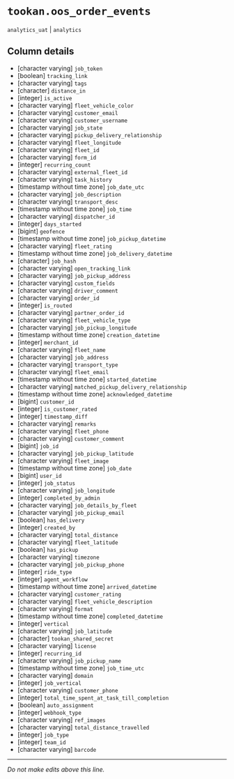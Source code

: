# `tookan.oos_order_events`
`analytics_uat` | `analytics`

## Column details
* [character varying] `job_token`
* [boolean]   `tracking_link`
* [character varying] `tags`
* [character] `distance_in`
* [integer]   `is_active`
* [character varying] `fleet_vehicle_color`
* [character varying] `customer_email`
* [character varying] `customer_username`
* [character varying] `job_state`
* [character varying] `pickup_delivery_relationship`
* [character varying] `fleet_longitude`
* [character varying] `fleet_id`
* [character varying] `form_id`
* [integer]   `recurring_count`
* [character varying] `external_fleet_id`
* [character varying] `task_history`
* [timestamp without time zone] `job_date_utc`
* [character varying] `job_description`
* [character varying] `transport_desc`
* [timestamp without time zone] `job_time`
* [character varying] `dispatcher_id`
* [integer]   `days_started`
* [bigint]    `geofence`
* [timestamp without time zone] `job_pickup_datetime`
* [character varying] `fleet_rating`
* [timestamp without time zone] `job_delivery_datetime`
* [character] `job_hash`
* [character varying] `open_tracking_link`
* [character varying] `job_pickup_address`
* [character varying] `custom_fields`
* [character varying] `driver_comment`
* [character varying] `order_id`
* [integer]   `is_routed`
* [character varying] `partner_order_id`
* [character varying] `fleet_vehicle_type`
* [character varying] `job_pickup_longitude`
* [timestamp without time zone] `creation_datetime`
* [integer]   `merchant_id`
* [character varying] `fleet_name`
* [character varying] `job_address`
* [character varying] `transport_type`
* [character varying] `fleet_email`
* [timestamp without time zone] `started_datetime`
* [character varying] `matched_pickup_delivery_relationship`
* [timestamp without time zone] `acknowledged_datetime`
* [bigint]    `customer_id`
* [integer]   `is_customer_rated`
* [integer]   `timestamp_diff`
* [character varying] `remarks`
* [character varying] `fleet_phone`
* [character varying] `customer_comment`
* [bigint]    `job_id`
* [character varying] `job_pickup_latitude`
* [character varying] `fleet_image`
* [timestamp without time zone] `job_date`
* [bigint]    `user_id`
* [integer]   `job_status`
* [character varying] `job_longitude`
* [integer]   `completed_by_admin`
* [character varying] `job_details_by_fleet`
* [character varying] `job_pickup_email`
* [boolean]   `has_delivery`
* [integer]   `created_by`
* [character varying] `total_distance`
* [character varying] `fleet_latitude`
* [boolean]   `has_pickup`
* [character varying] `timezone`
* [character varying] `job_pickup_phone`
* [integer]   `ride_type`
* [integer]   `agent_workflow`
* [timestamp without time zone] `arrived_datetime`
* [character varying] `customer_rating`
* [character varying] `fleet_vehicle_description`
* [character varying] `format`
* [timestamp without time zone] `completed_datetime`
* [integer]   `vertical`
* [character varying] `job_latitude`
* [character] `tookan_shared_secret`
* [character varying] `license`
* [integer]   `recurring_id`
* [character varying] `job_pickup_name`
* [timestamp without time zone] `job_time_utc`
* [character varying] `domain`
* [integer]   `job_vertical`
* [character varying] `customer_phone`
* [integer]   `total_time_spent_at_task_till_completion`
* [boolean]   `auto_assignment`
* [integer]   `webhook_type`
* [character varying] `ref_images`
* [character varying] `total_distance_travelled`
* [integer]   `job_type`
* [integer]   `team_id`
* [character varying] `barcode`

-------------------------------------------------------------------------------
*Do not make edits above this line.*
